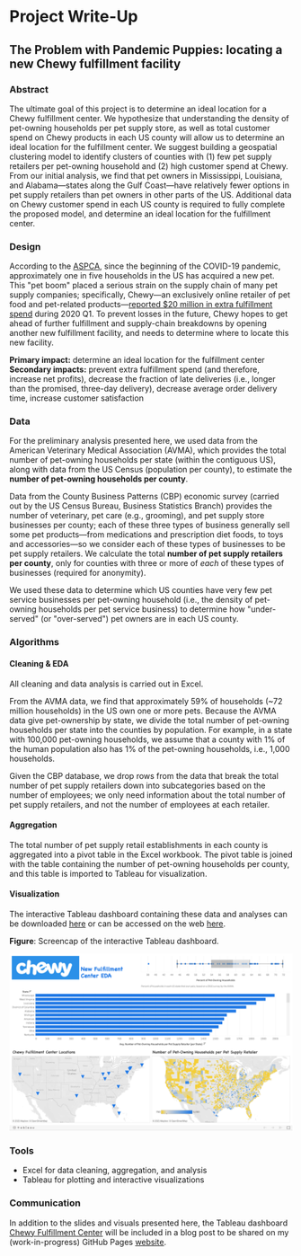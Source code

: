 # Project Write-Up
## The Problem with Pandemic Puppies: locating a new Chewy fulfillment facility


### Abstract

The ultimate goal of this project is to determine an ideal location for a Chewy fulfillment center. We hypothesize that understanding the density of pet-owning households per pet supply store, as well as total customer spend on Chewy products in each US county will allow us to determine an ideal location for the fulfillment center. We suggest building a geospatial clustering model to identify clusters of counties with (1) few pet supply retailers per pet-owning household and (2) high customer spend at Chewy. From our initial analysis, we find that pet owners in Mississippi, Louisiana, and Alabama&mdash;states along the Gulf Coast&mdash;have relatively fewer options in pet supply retailers than pet owners in other parts of the US. Additional data on Chewy customer spend in each US county is required to fully complete the proposed model, and determine an ideal location for the fulfillment center.




### Design

According to the [ASPCA](https://aspca.app.box.com/s/v4t7yrwalwk39mf71a857ivqoxnv2x3d), since the beginning of the COVID-19 pandemic, approximately one in five households in the US has acquired a new pet. This "pet boom" placed a serious strain on the supply chain of many pet supply companies; specifically, Chewy&mdash;an exclusively online retailer of pet food and pet-related products&mdash;[reported $20 million in extra fulfillment spend](https://news.alphastreet.com/chewy-inc-nyse-chwy-q1-2020-earnings-call-transcript/) during 2020 Q1. To prevent losses in the future, Chewy hopes to get ahead of further fulfillment and supply-chain breakdowns by opening another new fulfillment facility, and needs to determine where to locate this new facility.

**Primary impact:** determine an ideal location for the fulfillment center <br>
**Secondary impacts:** prevent extra fulfillment spend (and therefore, increase net profits), decrease the fraction of late deliveries (i.e., longer than the promised, three-day delivery), decrease average order delivery time, increase customer satisfaction

### Data

For the preliminary analysis presented here, we used data from the American Veterinary Medical Association (AVMA), which provides the total number of pet-owning households per state (within the contiguous US), along with data from the US Census (population per county), to estimate the **number of pet-owning households per county**.

Data from the County Business Patterns (CBP) economic survey (carried out by the US Census Bureau, Business Statistics Branch) provides the number of veterinary, pet care (e.g., grooming), and pet supply store businesses per county; each of these three types of business generally sell some pet products&mdash;from medications and prescription diet foods, to toys and accessories&mdash;so we consider each of these types of businesses to be pet supply retailers. We calculate the total **number of pet supply retailers per county**, only for counties with three or more of _each_ of these types of businesses (required for anonymity).

We used these data to determine which US counties have very few pet service businesses per pet-owning household (i.e., the density of pet-owning households per pet service business) to determine how "under-served" (or "over-served") pet owners are in each US county.


### Algorithms

#### Cleaning & EDA
All cleaning and data analysis is carried out in Excel.

From the AVMA data, we find that approximately 59% of households (~72 million households) in the US own one or more pets. Because the AVMA data give pet-ownership by state, we divide the total number of pet-owning households per state into the counties by population. For example, in a state with 100,000 pet-owning households, we assume that a county with 1% of the human population also has 1% of the pet-owning households, i.e., 1,000 households.

Given the CBP database, we drop rows from the data that break the total number of pet supply retailers down into subcategories based on the number of employees; we only need information about the total number of pet supply retailers, and not the number of employees at each retailer.

#### Aggregation
The total number of pet supply retail establishments in each county is aggregated into a pivot table in the Excel workbook. The pivot table is joined with the table containing the number of pet-owning households per county, and this table is imported to Tableau for visualization.

#### Visualization
The interactive Tableau dashboard containing these data and analyses can be downloaded [here](https://github.com/hmlewis-astro/chewy_business/raw/main/Chewy_Fulfillment_Center_EDA.twbx) or can be accessed on the web [here](https://public.tableau.com/views/ChewyFulFillmentCenterEDA/PublicDashboard?:language=en-US&:display_count=n&:origin=viz_share_link).

**Figure**: Screencap of the interactive Tableau dashboard.

<p align="center">
<img src="https://github.com/hmlewis-astro/chewy_business/blob/main/final_pres/chewy_dashboard_full.png" width="800" />
</p>


### Tools
- Excel for data cleaning, aggregation, and analysis
- Tableau for plotting and interactive visualizations


### Communication

In addition to the slides and visuals presented here, the Tableau dashboard [Chewy Fulfillment Center](https://public.tableau.com/views/ChewyFulFillmentCenterEDA/PublicDashboard?:language=en-US&:display_count=n&:origin=viz_share_link) will be included in a blog post to be shared on my (work-in-progress) GitHub Pages [website](https://hmlewis-astro.github.io/).
